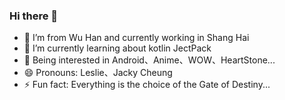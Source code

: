 ### Hi there 👋

<!--
**StoneSeven/StoneSeven** is a ✨ _special_ ✨ repository because its `README.md` (this file) appears on your GitHub profile.

Here are some ideas to get you started:

- 🔭 I’m currently working on ...
- 🌱 I’m currently learning ...
- 👯 I’m looking to collaborate on ...
- 🤔 I’m looking for help with ...
- 💬 Ask me about ...
- 📫 How to reach me: ...
- 😄 Pronouns: ...
- ⚡ Fun fact: ...
-->

- 🔭 I’m from Wu Han and currently working in Shang Hai
- 🌱 I’m currently learning about kotlin JectPack
- 💬 Being interested in Android、Anime、WOW、HeartStone...
- 😄 Pronouns: Leslie、Jacky Cheung
- ⚡ Fun fact: Everything is the choice of the Gate of Destiny...
